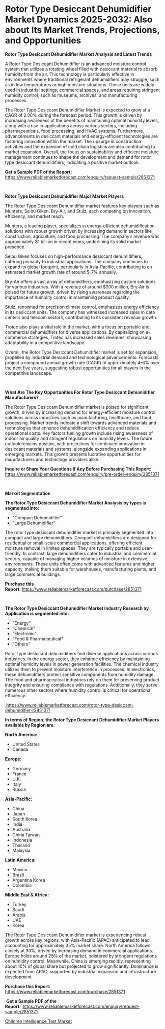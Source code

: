 <p><h1>Rotor Type Desiccant Dehumidifier Market Dynamics 2025-2032: Also about Its Market Trends, Projections, and Opportunities</h1></p><p><strong>Rotor Type Desiccant Dehumidifier Market Analysis and Latest Trends</strong></p>
<p><p>A Rotor Type Desiccant Dehumidifier is an advanced moisture control system that utilizes a rotating wheel filled with desiccant material to absorb humidity from the air. This technology is particularly effective in environments where traditional refrigerant dehumidifiers may struggle, such as in low temperatures or high moisture situations. These units are widely used in industrial settings, commercial spaces, and areas requiring stringent humidity control, such as museums, archives, and manufacturing processes.</p><p>The Rotor Type Desiccant Dehumidifier Market is expected to grow at a CAGR of 2.00% during the forecast period. This growth is driven by increasing awareness of the benefits of maintaining optimal humidity levels, along with a rise in applications across various sectors, including pharmaceuticals, food processing, and HVAC systems. Furthermore, advancements in desiccant materials and energy-efficient technologies are fostering innovation within the market. The upsurge in construction activities and the expansion of cold chain logistics are also contributing to market expansion. Overall, the focus on sustainability and efficient moisture management continues to shape the development and demand for rotor type desiccant dehumidifiers, indicating a positive market outlook.</p></p>
<p><strong>Get a Sample PDF of the Report:&nbsp;</strong> <a href="https://www.reliablemarketforecast.com/enquiry/request-sample/2851371?utm_campaign=2731&utm_medium=2&utm_source=Github&utm_content=ia&utm_term=11032025&utm_id=rotor-type-desiccant-dehumidifier">https://www.reliablemarketforecast.com/enquiry/request-sample/2851371</a></p>
<p>&nbsp;</p>
<p><strong>Rotor Type Desiccant Dehumidifier Major Market Players</strong></p>
<p><p>The Rotor Type Desiccant Dehumidifier market features key players such as Munters, Seibu Giken, Bry-Air, and Stulz, each competing on innovation, efficiency, and market reach.</p><p>Munters, a leading player, specializes in energy-efficient dehumidification solutions with robust growth driven by increasing demand in sectors like construction, agriculture, and food processing. The company’s revenue was approximately $1 billion in recent years, underlining its solid market presence.</p><p>Seibu Giken focuses on high-performance desiccant dehumidifiers, catering primarily to industrial applications. The company continues to expand its global footprint, particularly in Asia-Pacific, contributing to an estimated market growth rate of around 5-7% annually.</p><p>Bry-Air offers a vast array of dehumidifiers, emphasizing custom solutions for various industries. With a revenue of around $300 million, Bry-Air is poised for future growth, driven by rising awareness regarding the importance of humidity control in maintaining product quality.</p><p>Stulz, renowned for precision climate control, emphasizes energy efficiency in its desiccant units. The company has witnessed increased sales in data centers and telecom sectors, contributing to its consistent revenue growth.</p><p>Trotec also plays a vital role in the market, with a focus on portable and commercial dehumidifiers for diverse applications. By capitalizing on e-commerce strategies, Trotec has increased sales revenues, showcasing adaptability in a competitive landscape.</p><p>Overall, the Rotor Type Desiccant Dehumidifier market is set for expansion, propelled by industrial demand and technological advancements. Forecasts project a compound annual growth rate (CAGR) of approximately 4-6% over the next five years, suggesting robust opportunities for all players in the competitive landscape.</p></p>
<p>&nbsp;</p>
<p><strong>What Are The Key Opportunities For Rotor Type Desiccant Dehumidifier Manufacturers?</strong></p>
<p><p>The Rotor Type Desiccant Dehumidifier market is poised for significant growth, driven by increasing demand for energy-efficient moisture control solutions across industries such as manufacturing, healthcare, and food processing. Market trends indicate a shift towards advanced materials and technologies that enhance dehumidification efficiency and reduce operational costs. Key factors fueling growth include rising awareness of indoor air quality and stringent regulations on humidity levels. The future outlook remains positive, with projections for continued innovation in desiccant materials and systems, alongside expanding applications in emerging markets. This growth presents lucrative opportunities for manufacturers and technology providers alike.</p></p>
<p><strong>Inquire or Share Your Questions If Any Before Purchasing This Report:</strong> <a href="https://www.reliablemarketforecast.com/enquiry/pre-order-enquiry/2851371?utm_campaign=2731&utm_medium=2&utm_source=Github&utm_content=ia&utm_term=11032025&utm_id=rotor-type-desiccant-dehumidifier">https://www.reliablemarketforecast.com/enquiry/pre-order-enquiry/2851371</a></p>
<p>&nbsp;</p>
<p><strong>Market Segmentation</strong></p>
<p><strong>The Rotor Type Desiccant Dehumidifier Market Analysis by types is segmented into:</strong></p>
<p><ul><li>"Compact Dehumidifier"</li><li>"Large Dehumidifier"</li></ul></p>
<p><p>The rotor type desiccant dehumidifier market is primarily segmented into compact and large dehumidifiers. Compact dehumidifiers are designed for residential or small-scale commercial applications, offering efficient moisture removal in limited spaces. They are typically portable and user-friendly. In contrast, large dehumidifiers cater to industrial and commercial sectors, capable of managing higher volumes of moisture in extensive environments. These units often come with advanced features and higher capacity, making them suitable for warehouses, manufacturing plants, and large commercial buildings.</p></p>
<p><strong>Purchase this Report:&nbsp;</strong><a href="https://www.reliablemarketforecast.com/purchase/2851371?utm_campaign=2731&utm_medium=2&utm_source=Github&utm_content=ia&utm_term=11032025&utm_id=rotor-type-desiccant-dehumidifier">https://www.reliablemarketforecast.com/purchase/2851371</a></p>
<p>&nbsp;</p>
<p><strong>The Rotor Type Desiccant Dehumidifier Market Industry Research by Application is segmented into:</strong></p>
<p><ul><li>"Energy"</li><li>"Chemical"</li><li>"Electronic"</li><li>"Food & Pharmaceutical"</li><li>"Others"</li></ul></p>
<p><p>Rotor type desiccant dehumidifiers find diverse applications across various industries. In the energy sector, they enhance efficiency by maintaining optimal humidity levels in power generation facilities. The chemical industry utilizes them to prevent moisture interference in processes. In electronics, these dehumidifiers protect sensitive components from humidity damage. The food and pharmaceutical industries rely on them for preserving product integrity and ensuring compliance with regulations. Additionally, they serve numerous other sectors where humidity control is critical for operational efficiency.</p></p>
<p><a href="https://www.reliablemarketforecast.com/rotor-type-desiccant-dehumidifier-r2851371?utm_campaign=2731&utm_medium=2&utm_source=Github&utm_content=ia&utm_term=11032025&utm_id=rotor-type-desiccant-dehumidifier">&nbsp;https://www.reliablemarketforecast.com/rotor-type-desiccant-dehumidifier-r2851371</a></p>
<p><strong>In terms of Region, the Rotor Type Desiccant Dehumidifier Market Players available by Region are:</strong></p>
<p>
    <p> <strong> North America: </strong>
        <ul>
            <li>United States</li>
            <li>Canada</li>
        </ul>
        </p> 
    <p> <strong> Europe: </strong>
        <ul>
            <li>Germany</li>
            <li>France</li>
            <li>U.K.</li>
            <li>Italy</li>
            <li>Russia</li>
        </ul>
        </p> 
    <p> <strong> Asia-Pacific: </strong>
        <ul>
            <li>China</li>
            <li>Japan</li>
            <li>South Korea</li>
            <li>India</li>
            <li>Australia</li>
            <li>China Taiwan</li>
            <li>Indonesia</li>
            <li>Thailand</li>
            <li>Malaysia</li>
        </ul>
        </p> 
    <p> <strong> Latin America: </strong>
        <ul>
            <li>Mexico</li>
            <li>Brazil</li>
            <li>Argentina Korea</li>
            <li>Colombia</li>
        </ul>
        </p> 
    <p> <strong> Middle East & Africa: </strong>
        <ul>
            <li>Turkey</li>
            <li>Saudi</li>
            <li>Arabia</li>
            <li>UAE</li>
            <li>Korea</li>
        </ul>
    </p>
    </p>
<p><p>The Rotor Type Desiccant Dehumidifier market is experiencing robust growth across key regions, with Asia-Pacific (APAC) anticipated to lead, accounting for approximately 35% market share. North America follows closely at 30%, driven by increasing demand in commercial applications. Europe holds around 25% of the market, bolstered by stringent regulations on humidity control. Meanwhile, China is emerging rapidly, representing about 10% of global share but projected to grow significantly. Dominance is expected from APAC, supported by industrial expansion and infrastructure development.</p></p>
<p><strong>Purchase this Report: </strong><a href="https://www.reliablemarketforecast.com/purchase/2851371?utm_campaign=2731&utm_medium=2&utm_source=Github&utm_content=ia&utm_term=11032025&utm_id=rotor-type-desiccant-dehumidifier">https://www.reliablemarketforecast.com/purchase/2851371</a></p>
<p>&nbsp;<strong>Get a Sample PDF of the Report:&nbsp;&nbsp;</strong><a href="https://www.reliablemarketforecast.com/enquiry/request-sample/2851371?utm_campaign=2731&utm_medium=2&utm_source=Github&utm_content=ia&utm_term=11032025&utm_id=rotor-type-desiccant-dehumidifier">https://www.reliablemarketforecast.com/enquiry/request-sample/2851371</a></p>
<p><strong></strong></p>
<p><p><a href="https://github.com/sadaandilou/Market-Research-Report-List-1/blob/main/children-intelligence-test-market.md?utm_campaign=2731&utm_medium=2&utm_source=Github&utm_content=ia&utm_term=11032025&utm_id=rotor-type-desiccant-dehumidifier">Children Intelligence Test Market</a></p></p>
